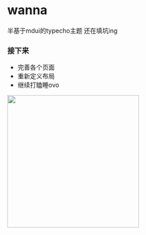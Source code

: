 # wanna
半基于mdui的typecho主题
还在填坑ing

### 接下来
- 完善各个页面
- 重新定义布局
- 继续打瞌睡ovo
<img src='http://img.hb.aicdn.com/57cd0fce14b991d135c549ae94c6c2ebafb76a871316f-y4AQ9T_fw658' width='300px'/>
